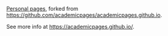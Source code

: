 [Personal pages](https://maxvanhaastrecht.github.io/), forked from https://github.com/academicpages/academicpages.github.io.

See more info at https://academicpages.github.io/.
